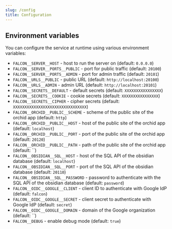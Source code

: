```yaml
---
slug: /config
title: Configuration
---
```


## Environment variables

You can configure the service at runtime using various environment variables:

- `FALCON__SERVER__HOST` -
  host to run the server on
  (default: `0.0.0.0`)
- `FALCON__SERVER__PORTS__PUBLIC` -
  port for public traffic
  (default: `20100`)
- `FALCON__SERVER__PORTS__ADMIN` -
  port for admin traffic
  (default: `20101`)
- `FALCON__URLS__PUBLIC` -
  public URL
  (default: `http://localhost:20100`)
- `FALCON__URLS__ADMIN` -
  admin URL
  (default: `http://localhost:20101`)
- `FALCON__SECRETS__DEFAULT` -
  default secrets
  (default: `XXXXXXXXXXXXXXXX`)
- `FALCON__SECRETS__COOKIE` -
  cookie secrets
  (default: `XXXXXXXXXXXXXXXX`)
- `FALCON__SECRETS__CIPHER` -
  cipher secrets
  (default: `XXXXXXXXXXXXXXXXXXXXXXXXXXXXXXXX`)
- `FALCON__ORCHID__PUBLIC__SCHEME` -
  scheme of the public site of the orchid app
  (default: `http`)
- `FALCON__ORCHID__PUBLIC__HOST` -
  host of the public site of the orchid app
  (default: `localhost`)
- `FALCON__ORCHID__PUBLIC__PORT` -
  port of the public site of the orchid app
  (default: `20120`)
- `FALCON__ORCHID__PUBLIC__PATH` -
  path of the public site of the orchid app
  (default: ``)
- `FALCON__OBSIDIAN__SQL__HOST` -
  host of the SQL API of the obsidian database
  (default: `localhost`)
- `FALCON__OBSIDIAN__SQL__PORT` -
  port of the SQL API of the obsidian database
  (default: `20110`)
- `FALCON__OBSIDIAN__SQL__PASSWORD` -
  password to authenticate with the SQL API of the obsidian database
  (default: `password`)
- `FALCON__OIDC__GOOGLE__CLIENT` -
  client ID to authenticate with Google IdP
  (default: `falcon`)
- `FALCON__OIDC__GOOGLE__SECRET` -
  client secret to authenticate with Google IdP
  (default: `secret`)
- `FALCON__OIDC__GOOGLE__DOMAIN` -
  domain of the Google organization
  (default: ``)
- `FALCON__DEBUG` -
  enable debug mode
  (default: `true`)
